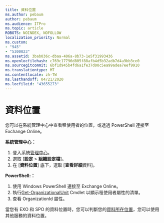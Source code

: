 ```yaml
---
title: 資料位置
ms.author: pebaum
author: pebaum
ms.audience: ITPro
ms.topic: article
ROBOTS: NOINDEX, NOFOLLOW
localization_priority: Normal
ms.custom:
- "945"
- "5300023"
ms.assetid: 3bab036c-dbaa-406a-8b73-1e5f31993436
ms.openlocfilehash: c769c17796d805f88afb4d5b32adb7d4a9bb3ce0
ms.sourcegitcommit: 6bf1d945b4fd6a1fe37d00c5ea99adea7eef9910
ms.translationtype: MT
ms.contentlocale: zh-TW
ms.lasthandoff: 04/21/2020
ms.locfileid: "43655273"
---
```

# <a name="data-location"></a>資料位置

您可以在系統管理中心中查看租使用者的位置，或透過 PowerShell 連接至 Exchange Online。


**系統管理中心：**
1. 登入系統[管理中心](https://admin.microsoft.com/Adminportal/Home)。
2. 選取 [**設定** > **組織設定檔**]。
3. 在 [**資料位置**] 底下，選取 [**查看詳細**資料]。


**PowerShell:：**
1. 使用 Windows PowerShell 連接至 Exchange Online。
2. 執行[Get-OrganizationalUnit](https://docs.microsoft.com/powershell/module/exchange/active-directory/get-organizationalunit) Cmdlet 以顯示租使用者屬性的清單。 
3. 查看 OrganizationId 屬性。

當您有 EXO 和 SPO 的資料位置時，您可以判斷您的[資料所在位置](https://products.office.com/where-is-your-data-located)，您可以使用其他服務的資料位置。